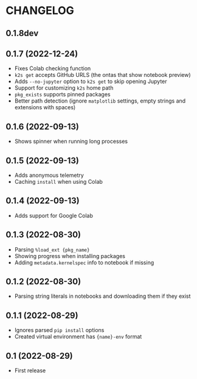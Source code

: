 # CHANGELOG

## 0.1.8dev

## 0.1.7 (2022-12-24)
- Fixes Colab checking function
- `k2s get` accepts GitHub URLS (the ontas that show notebook preview)
- Adds `--no-jupyter` option to `k2s get` to skip opening Jupyter
- Support for customizing `k2s` home path
- `pkg_exists` supports pinned packages
- Better path detection (ignore `matplotlib` settings, empty strings and extensions with spaces)

## 0.1.6 (2022-09-13)
- Shows spinner when running long processes

## 0.1.5 (2022-09-13)
- Adds anonymous telemetry
- Caching `install` when using Colab
## 0.1.4 (2022-09-13)
- Adds support for Google Colab

## 0.1.3 (2022-08-30)
- Parsing `%load_ext {pkg_name}`
- Showing progress when installing packages
- Adding `metadata.kernelspec` info to notebook if missing

## 0.1.2 (2022-08-30)
- Parsing string literals in notebooks and downloading them if they exist

## 0.1.1 (2022-08-29)
- Ignores parsed `pip install` options
- Created virtual environment has `{name}-env` format

## 0.1 (2022-08-29)
- First release
